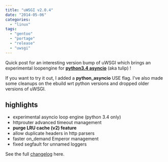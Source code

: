 ```yaml
---
title: "uWSGI v2.0.4"
date: "2014-05-06"
categories: 
  - "linux"
tags: 
  - "gentoo"
  - "portage"
  - "release"
  - "uwsgi"
---
```


Quick post for an interesting version bump of uWSGI which brings an experimental loopengine for [**python3.4 asyncio**](http://uwsgi-docs.readthedocs.org/en/latest/asyncio.html) (aka tulip) !

If you want to try it out, I added a **python_asyncio** USE flag. I've also made some cleanups on the ebuild wrt python versions and dropped older versions of uWSGI.

## highlights

- experimental asyncio loop engine (python 3.4 only)
- httprouter advanced timeout management
- **purge LRU cache (v2) feature**
- allow duplicate headers in http parsers
- faster on_demand Emperor management
- fixed segfault for unnamed loggers

See the full [changelog](http://uwsgi-docs.readthedocs.org/en/latest/Changelog-2.0.4.html) here.
